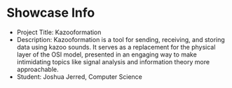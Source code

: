 # Showcase Info

- Project Title: Kazooformation
- Description: Kazooformation is a tool for sending, receiving, and storing data using kazoo sounds. It serves as a replacement for the physical layer of the OSI model, presented in an engaging way to make intimidating topics like signal analysis and information theory more approachable.
- Student: Joshua Jerred, Computer Science

